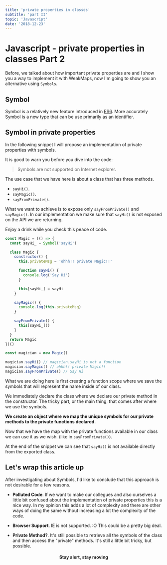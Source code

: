 ```yaml
---
title: 'private properties in classes'
subtitle: 'part II'
topic: 'Javascript'
date: '2018-12-23'
---
```


# Javascript - private properties in classes Part 2

Before, we talked about how important private properties are and I show you a way to implement it with WeakMaps, now I'm going to show you an alternative using `Symbols`.

## Symbol

Symbol is a relatively new feature introduced in [ES6](https://developer.mozilla.org/es/docs/Web/JavaScript/Referencia/Objetos_globales/Symbol).
More accurately Symbol is a new type that can be use primarily as an identifier.

## Symbol in private properties

In the following snippet I will propose an implementation of private properties with symbols.

It is good to warn you before you dive into the code:

> Symbols are not supported on Internet explorer.

The use case that we have here is about a class that has three methods.

- `sayHi()`.
- `sayMagic()`.
- `sayFromPrivate()`.

What we want to achieve is to expose only `sayFromPrivate()` and `sayMagic()`. In our implementation we make sure that `sayHi()` is not exposed on the API we are returning.

Enjoy a drink while you check this peace of code.

```javascript
const Magic = (() => {
  const sayHi_ = Symbol('sayHi')

  class Magic {
    constructor() {
      this.privateMsg = 'ohhh!! private Magic!!'

      function sayHi() {
        console.log('Say Hi')
      }

      this[sayHi_] = sayHi
    }

    sayMagic() {
      console.log(this.privateMsg)
    }

    sayFromPrivate() {
      this[sayHi_]()
    }
  }
  return Magic
})()

const magician = new Magic()

magician.sayHi() // magician.sayHi is not a function
magician.sayMagic() // ohhh!! private Magic!!
magician.sayFromPrivate() // Say Hi
```

What we are doing here is first creating a function scope where we save the symbols that will represent the name inside of our class.

We immediately declare the class where we declare our private method in the constructor. The tricky part, or the main thing, that comes after where we use the symbols.

**We create an object where we map the unique symbols for our private methods to the private functions declared.**

Now that we have the map with the private functions available in our class we can use it as we wish. (like in `sayFromPrivate()`).

At the end of the snippet we can see that `sayHi()` is not available directly from the exported class.

## Let's wrap this article up

After investigating about Symbols, I'd like to conclude that this approach is not desirable for a few reasons.

- **Polluted Code**. If we want to make our collegues and also ourselves a little bit confused about the implementation of private properties this is a nice way. In my opinion this adds a lot of complexity and there are other ways of doing the same without increasing a lot the complexity of the code.

- **Browser Support**. IE is not supported. :O This could be a pretty big deal.

- **Private Method?**. It's still possible to retrieve all the symbols of the class and then access the "private" methods. It's still a little bit tricky, but possible.

 <h4 align="center" styles="text-weight: bold">
  Stay alert, stay moving
</h4>
